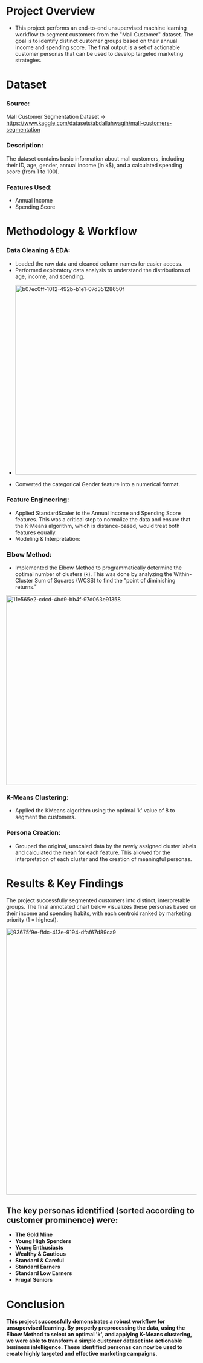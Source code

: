# Project Overview
* This project performs an end-to-end unsupervised machine learning workflow to segment customers from the "Mall Customer" dataset. The goal is to identify distinct customer groups based on their annual income and spending score. The final output is a set of actionable customer personas that can be used to develop targeted marketing strategies.

# Dataset
### Source: 
Mall Customer Segmentation Dataset -> https://www.kaggle.com/datasets/abdallahwagih/mall-customers-segmentation

### Description:
The dataset contains basic information about mall customers, including their ID, age, gender, annual income (in k$), and a calculated spending score (from 1 to 100).

### Features Used:
* Annual Income
* Spending Score

# Methodology & Workflow
### Data Cleaning & EDA:
* Loaded the raw data and cleaned column names for easier access.
* Performed exploratory data analysis to understand the distributions of age, income, and spending.
  
- <img width="500" height="500" alt="b07ec0ff-1012-492b-b1e1-07d35128650f" src="https://github.com/user-attachments/assets/dc47b61a-9e74-46d1-ba87-d6fe81fb36ec" />

* Converted the categorical Gender feature into a numerical format.

### Feature Engineering:
* Applied StandardScaler to the Annual Income and Spending Score features. This was a critical step to normalize the data and ensure that the K-Means algorithm, which is distance-based, would treat both features equally.
* Modeling & Interpretation:

### Elbow Method:
- Implemented the Elbow Method to programmatically determine the optimal number of clusters (k). This was done by analyzing the Within-Cluster Sum of Squares (WCSS) to find the "point of diminishing returns."
<img width="700" height="500" alt="11e565e2-cdcd-4bd9-bb4f-97d063e91358" src="https://github.com/user-attachments/assets/c18b44bc-8127-401d-bc90-5878a564f2c2" />

### K-Means Clustering:
- Applied the KMeans algorithm using the optimal 'k' value of 8 to segment the customers.

### Persona Creation:
- Grouped the original, unscaled data by the newly assigned cluster labels and calculated the mean for each feature. This allowed for the interpretation of each cluster and the creation of meaningful personas.

# Results & Key Findings
The project successfully segmented customers into distinct, interpretable groups. The final annotated chart below visualizes these personas based on their income and spending habits, with each centroid ranked by marketing priority (1 = highest).

<img width="1003" height="704" alt="93675f9e-ffdc-413e-9194-dfaf67d89ca9" src="https://github.com/user-attachments/assets/db374090-e1dc-4cb9-8f52-a8b54f5da922" />

## The key personas identified (sorted according to customer prominence) were:

* **The Gold Mine**
* **Young High Spenders**
* **Young Enthusiasts**
* **Wealthy & Cautious**
* **Standard & Careful**
* **Standard Earners**
* **Standard Low Earners**
* **Frugal Seniors**

# Conclusion
#### This project successfully demonstrates a robust workflow for unsupervised learning. By properly preprocessing the data, using the Elbow Method to select an optimal 'k', and applying K-Means clustering, we were able to transform a simple customer dataset into actionable business intelligence. These identified personas can now be used to create highly targeted and effective marketing campaigns.
